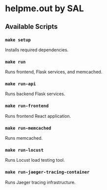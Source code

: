 # helpme.out by SAL

## Available Scripts
 
### `make setup` 

Installs required dependencies.

### `make run`

Runs frontend, Flask services, and memcached.

### `make run-api`

Runs backend Flask services.

### `make run-frontend`

Runs frontend React application.

### `make run-memcached`

Runs memcached.

### `make run-locust`

Runs Locust load testing tool.

### `make run-jaeger-tracing-container`

Runs Jaeger tracing infrastructure.
